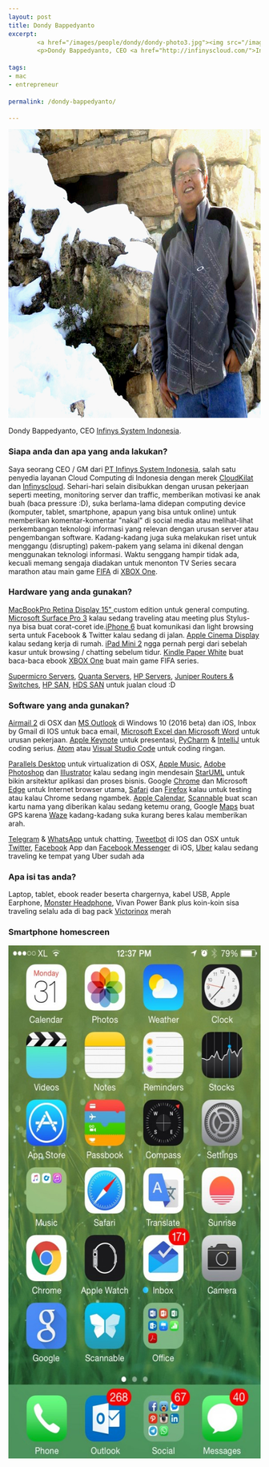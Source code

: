 ```yaml
---
layout: post
title: Dondy Bappedyanto
excerpt:
        <a href="/images/people/dondy/dondy-photo3.jpg"><img src="/images/people/dondy/dondy-photo3.jpg" alt="Dondi Bappedyanto" width="768" height="576" class="alignnone size-full wp-image-289" /></a>
        <p>Dondy Bappedyanto, CEO <a href="http://infinyscloud.com/">Infinys System Indonesia</a>.

tags:
- mac
- entrepreneur

permalink: /dondy-bappedyanto/

---
```


<a href="/images/people/dondy/dondy-photo3.jpg"><img src="/images/people/dondy/dondy-photo3.jpg" alt="Dondi Bappedyanto" width="768" height="576" class="alignnone size-full wp-image-289" /></a>

<p>Dondy Bappedyanto, CEO <a href="http://infinyscloud.com/">Infinys System Indonesia</a>.
<!--more-->


<h3>Siapa anda dan apa yang anda lakukan?</h3>
<p>Saya seorang CEO / GM dari <a href="http://infinyscloud.com/">PT Infinys System Indonesia</a>, salah satu penyedia layanan Cloud Computing di Indonesia dengan merek <a href="http://cloudkilat.com/">CloudKilat</a> dan <a href="http://infinyscloud.com/">Infinyscloud</a>. Sehari-hari selain disibukkan dengan urusan pekerjaan seperti meeting, monitoring server dan traffic, memberikan motivasi ke anak buah (baca pressure :D), suka berlama-lama didepan computing device (komputer, tablet, smartphone, apapun yang bisa untuk online) untuk memberikan komentar-komentar "nakal" di social media atau melihat-lihat perkembangan teknologi informasi yang relevan dengan urusan server atau pengembangan software. Kadang-kadang juga suka melakukan riset untuk menggangu (disrupting) pakem-pakem yang selama ini dikenal dengan menggunakan teknologi informasi. Waktu senggang hampir tidak ada, kecuali memang sengaja diadakan untuk menonton TV Series secara marathon atau main game <a href="http://www.xbox.com/en-US/games/fifa-15">FIFA</a> di <a href="https://en.wikipedia.org/wiki/Xbox_One">XBOX One</a>.</p>

<h3>Hardware yang anda gunakan?</h3>
<p><a href="https://en.wikipedia.org/wiki/MacBook_Pro">MacBookPro Retina Display 15" </a>custom edition untuk general computing. <a href="https://en.wikipedia.org/wiki/Surface_Pro_3">Microsoft Surface Pro 3</a> kalau sedang traveling atau meeting plus Stylus-nya bisa buat corat-coret ide.<a href="https://en.wikipedia.org/wiki/IPhone_6">iPhone 6</a> buat komunikasi dan light browsing serta untuk Facebook &amp; Twitter kalau sedang di jalan. <a href="https://en.wikipedia.org/wiki/Apple_Cinema_Display">Apple Cinema Display</a> kalau sedang kerja di rumah. <a href="https://en.wikipedia.org/wiki/IPad_Mini_2">iPad Mini 2</a> ngga pernah pergi dari sebelah kasur untuk browsing / chatting  sebelum tidur.
<a href="https://en.wikipedia.org/wiki/Amazon_Kindle">Kindle Paper White</a> buat baca-baca ebook <a href="https://en.wikipedia.org/wiki/Xbox_One">XBOX One</a> buat main game FIFA series.</p>
<p>
<a href="http://www.supermicro.com/products/system/">Supermicro Servers</a>, <a href="http://www.quantaqct.com/">Quanta Servers</a>, <a href="http://www8.hp.com/us/en/products/servers/">HP Servers</a>, <a href="http://www.juniper.net/us/en/">Juniper Routers & Switches</a>, <a href="http://www8.hp.com/us/en/products/data-storage/storage-networking.html">HP SAN</a>, <a href="https://www.hds.com/products/networking/">HDS SAN</a> untuk jualan cloud :D
</p>

<h3>Software yang anda gunakan?</h3>
<p><a href="http://airmailapp.com/">Airmail 2</a> di OSX dan <a href="http://www.microsoft.com/en-us/outlook-com/">MS Outlook</a> di Windows 10 (2016 beta) dan iOS, Inbox by Gmail di IOS untuk baca email, <a href="https://products.office.com/">Microsoft Excel dan Microsoft Word</a> untuk urusan pekerjaan. <a href="http://www.apple.com/mac/keynote/">Apple Keynote</a> untuk presentasi, <a href="https://www.jetbrains.com/pycharm/">PyCharm</a> &amp; <a href="https://www.jetbrains.com/idea/">IntelliJ</a> untuk coding serius. <a href="https://atom.io/">Atom</a> atau <a href="https://code.visualstudio.com/">Visual Studio Code</a> untuk coding ringan.
</p><p>
<a href="http://www.parallels.com/products/desktop/">Parallels Desktop</a> untuk virtualization di OSX, <a href="http://www.apple.com/music/">Apple Music</a>, <a href="http://www.photoshop.com/products/photoshop">Adobe Photoshop</a> dan <a href="http://www.adobe.com/products/illustrator.html">Illustrator</a> kalau sedang ingin mendesain
<a href="http://staruml.io/">StarUML</a> untuk bikin arsitektur aplikasi dan proses bisnis. Google <a href="http://www.google.com/chrome/">Chrome</a> dan Microsoft <a href="https://www.microsoft.com/en-us/windows/microsoft-edge">Edge</a> untuk Internet browser utama, <a href="http://www.apple.com/safari/">Safari</a> dan <a href="https://www.mozilla.org/en-US/firefox/new/">Firefox</a> kalau untuk testing atau kalau Chrome sedang ngambek.
<a href="https://en.wikipedia.org/wiki/Calendar_%28application%29">Apple Calendar</a>, <a href="https://evernote.com/products/scannable/">Scannable</a> buat scan kartu nama yang diberikan kalau sedang ketemu orang, Google <a href="http://maps.google.com/">Maps</a> buat GPS karena <a href="https://www.waze.com/">Waze</a> kadang-kadang suka kurang beres kalau memberikan arah.

<a href="https://telegram.org">Telegram</a> &amp; <a href="https://www.whatsapp.com">WhatsApp</a> untuk chatting, <a href="http://tapbots.com/tweetbot/">Tweetbot</a> di IOS dan OSX untuk <a href="https://twitter.com/">Twitter</a>, <a href="https://facebook.com/">Facebook</a> App dan <a href="https://www.messenger.com/">Facebook Messenger</a> di iOS, <a href="https://www.uber.com/">Uber</a> kalau sedang traveling ke tempat yang Uber sudah ada</p>

<h3>Apa isi tas anda?</h3>
Laptop, tablet, ebook reader beserta chargernya, kabel USB, Apple Earphone, <a href="http://www.monsterproducts.com/collections/headphones">Monster Headphone</a>, Vivan Power Bank plus koin-koin sisa traveling selalu ada di bag pack <a href="http://www.victorinox.com/global/en">Victorinox</a> merah

<h3>Smartphone homescreen</h3>
<a href="/images/people/dondy/homescreen.jpg"><img src="/images/people/dondy/homescreen-576x1024.jpg" alt="homescreen" width="576" height="1024" class="alignnone size-large wp-image-290" /></a>
